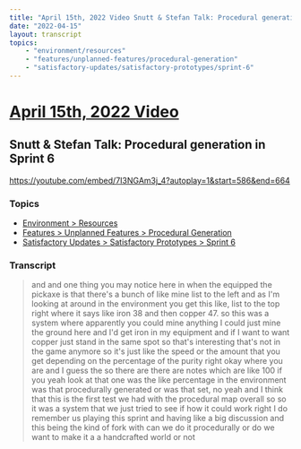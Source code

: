 ```yaml
---
title: "April 15th, 2022 Video Snutt & Stefan Talk: Procedural generation in Sprint 6"
date: "2022-04-15"
layout: transcript
topics:
    - "environment/resources"
    - "features/unplanned-features/procedural-generation"
    - "satisfactory-updates/satisfactory-prototypes/sprint-6"
---
```

# [April 15th, 2022 Video](../2022-04-15.md)
## Snutt & Stefan Talk: Procedural generation in Sprint 6
https://youtube.com/embed/7I3NGAm3j_4?autoplay=1&start=586&end=664

### Topics
* [Environment > Resources](../topics/environment/resources.md)
* [Features > Unplanned Features > Procedural Generation](../topics/features/unplanned-features/procedural-generation.md)
* [Satisfactory Updates > Satisfactory Prototypes > Sprint 6](../topics/satisfactory-updates/satisfactory-prototypes/sprint-6.md)

### Transcript

> and and one thing you may notice here in when the equipped the pickaxe is that there's a bunch of like mine list to the left and as I'm looking at around in the environment you get this like, list to the top right where it says like iron 38 and then copper 47. so this was a system where apparently you could mine anything I could just mine the ground here and I'd get iron in my equipment and if I want to want copper just stand in the same spot so that's interesting that's not in the game anymore so it's just like the speed or the amount that you get depending on the percentage of the purity right okay where you are and I guess the so there are there are notes which are like 100 if you yeah look at that one was the like percentage in the environment was that procedurally generated or was that set, no yeah and I think that this is the first test we had with the procedural map overall so so it was a system that we just tried to see if how it could work right I do remember us playing this sprint and having like a big discussion and this being the kind of fork with can we do it procedurally or do we want to make it a a handcrafted world or not
